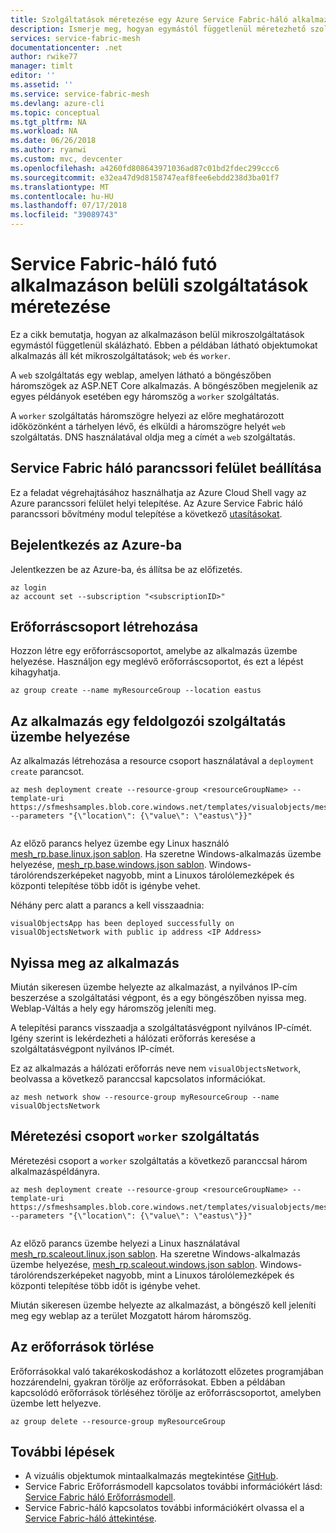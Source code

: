 ```yaml
---
title: Szolgáltatások méretezése egy Azure Service Fabric-háló alkalmazásban |} A Microsoft Docs
description: Ismerje meg, hogyan egymástól függetlenül méretezhető szolgáltatások futó Service Fabric tervezhetők, az Azure CLI használatával az alkalmazáson belül.
services: service-fabric-mesh
documentationcenter: .net
author: rwike77
manager: timlt
editor: ''
ms.assetid: ''
ms.service: service-fabric-mesh
ms.devlang: azure-cli
ms.topic: conceptual
ms.tgt_pltfrm: NA
ms.workload: NA
ms.date: 06/26/2018
ms.author: ryanwi
ms.custom: mvc, devcenter
ms.openlocfilehash: a4260fd808643971036ad87c01bd2fdec299ccc6
ms.sourcegitcommit: e32ea47d9d8158747eaf8fee6ebdd238d3ba01f7
ms.translationtype: MT
ms.contentlocale: hu-HU
ms.lasthandoff: 07/17/2018
ms.locfileid: "39089743"
---
```

# <a name="scale-services-within-an-application-running-on-service-fabric-mesh"></a>Service Fabric-háló futó alkalmazáson belüli szolgáltatások méretezése

Ez a cikk bemutatja, hogyan az alkalmazáson belül mikroszolgáltatások egymástól függetlenül skálázható. Ebben a példában látható objektumokat alkalmazás áll két mikroszolgáltatások; `web` és `worker`. 

A `web` szolgáltatás egy weblap, amelyen látható a böngészőben háromszögek az ASP.NET Core alkalmazás. A böngészőben megjelenik az egyes példányok esetében egy háromszög a `worker` szolgáltatás. 

A `worker` szolgáltatás háromszögre helyezi az előre meghatározott időközönként a tárhelyen lévő, és elküldi a háromszögre helyét `web` szolgáltatás. DNS használatával oldja meg a címét a `web` szolgáltatás.

## <a name="set-up-service-fabric-mesh-cli"></a>Service Fabric háló parancssori felület beállítása 
Ez a feladat végrehajtásához használhatja az Azure Cloud Shell vagy az Azure parancssori felület helyi telepítése. Az Azure Service Fabric háló parancssori bővítmény modul telepítése a következő [utasításokat](service-fabric-mesh-howto-setup-cli.md).

## <a name="sign-in-to-azure"></a>Bejelentkezés az Azure-ba
Jelentkezzen be az Azure-ba, és állítsa be az előfizetés.

```azurecli-interactive
az login
az account set --subscription "<subscriptionID>"
```

## <a name="create-resource-group"></a>Erőforráscsoport létrehozása
Hozzon létre egy erőforráscsoportot, amelybe az alkalmazás üzembe helyezése. Használjon egy meglévő erőforráscsoportot, és ezt a lépést kihagyhatja. 

```azurecli-interactive
az group create --name myResourceGroup --location eastus 
```

## <a name="deploy-the-application-with-one-worker-service"></a>Az alkalmazás egy feldolgozói szolgáltatás üzembe helyezése
Az alkalmazás létrehozása a resource csoport használatával a `deployment create` parancsot.

```azurecli-interactive
az mesh deployment create --resource-group <resourceGroupName> --template-uri https://sfmeshsamples.blob.core.windows.net/templates/visualobjects/mesh_rp.base.linux.json --parameters "{\"location\": {\"value\": \"eastus\"}}"
  
```
Az előző parancs helyez üzembe egy Linux használó [mesh_rp.base.linux.json sablon](https://sfmeshsamples.blob.core.windows.net/templates/visualobjects/mesh_rp.base.linux.json). Ha szeretne Windows-alkalmazás üzembe helyezése, [mesh_rp.base.windows.json sablon](https://sfmeshsamples.blob.core.windows.net/templates/visualobjects/mesh_rp.base.windows.json). Windows-tárolórendszerképeket nagyobb, mint a Linuxos tárolólemezképek és központi telepítése több időt is igénybe vehet.

Néhány perc alatt a parancs a kell visszaadnia:

`visualObjectsApp has been deployed successfully on visualObjectsNetwork with public ip address <IP Address>` 

## <a name="open-the-application"></a>Nyissa meg az alkalmazás
Miután sikeresen üzembe helyezte az alkalmazást, a nyilvános IP-cím beszerzése a szolgáltatási végpont, és a egy böngészőben nyissa meg. Weblap-Váltás a hely egy háromszög jeleníti meg.

A telepítési parancs visszaadja a szolgáltatásvégpont nyilvános IP-címét. Igény szerint is lekérdezheti a hálózati erőforrás keresése a szolgáltatásvégpont nyilvános IP-címét. 
 
Ez az alkalmazás a hálózati erőforrás neve nem `visualObjectsNetwork`, beolvassa a következő paranccsal kapcsolatos információkat. 

```azurecli-interactive
az mesh network show --resource-group myResourceGroup --name visualObjectsNetwork
```

## <a name="scale-worker-service"></a>Méretezési csoport `worker` szolgáltatás

Méretezési csoport a `worker` szolgáltatás a következő paranccsal három alkalmazáspéldányra. 

```azurecli-interactive
az mesh deployment create --resource-group <resourceGroupName> --template-uri https://sfmeshsamples.blob.core.windows.net/templates/visualobjects/mesh_rp.scaleout.linux.json --parameters "{\"location\": {\"value\": \"eastus\"}}"
  
```
Az előző parancs üzembe helyezi a Linux használatával [mesh_rp.scaleout.linux.json sablon](https://sfmeshsamples.blob.core.windows.net/templates/visualobjects/mesh_rp.scaleout.linux.json). Ha szeretne Windows-alkalmazás üzembe helyezése, [mesh_rp.scaleout.windows.json sablon](https://sfmeshsamples.blob.core.windows.net/templates/visualobjects/mesh_rp.scaleout.windows.json). Windows-tárolórendszerképeket nagyobb, mint a Linuxos tárolólemezképek és központi telepítése több időt is igénybe vehet.

Miután sikeresen üzembe helyezte az alkalmazást, a böngésző kell jeleníti meg egy weblap az a terület Mozgatott három háromszög.

## <a name="delete-the-resources"></a>Az erőforrások törlése

Erőforrásokkal való takarékoskodáshoz a korlátozott előzetes programjában hozzárendelni, gyakran törölje az erőforrásokat. Ebben a példában kapcsolódó erőforrások törléséhez törölje az erőforráscsoportot, amelyben üzembe lett helyezve.

```azurecli-interactive
az group delete --resource-group myResourceGroup 
```

## <a name="next-steps"></a>További lépések
- A vizuális objektumok mintaalkalmazás megtekintése [GitHub](https://github.com/Azure-Samples/service-fabric-mesh/tree/master/src/visualobjects).
- Service Fabric Erőforrásmodell kapcsolatos további információkért lásd: [Service Fabric háló Erőforrásmodell](service-fabric-mesh-service-fabric-resources.md).
- Service Fabric-háló kapcsolatos további információkért olvassa el a [Service Fabric-háló áttekintése](service-fabric-mesh-overview.md).